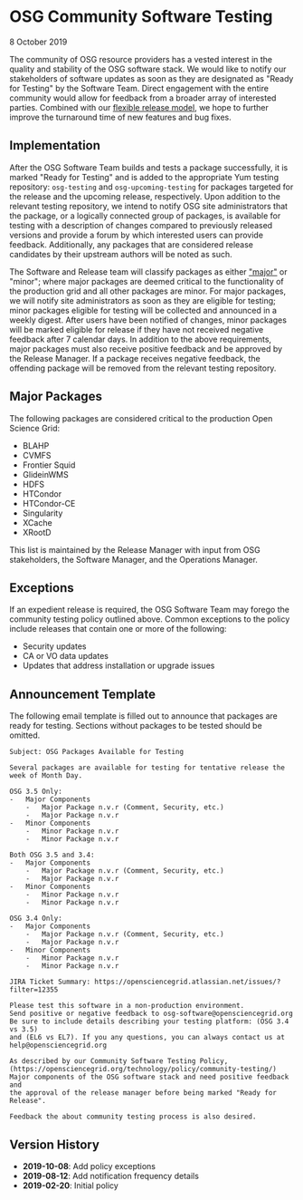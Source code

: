 OSG Community Software Testing
==============================

8 October 2019

The community of OSG resource providers has a vested interest in the quality and stability of the OSG software stack.
We would like to notify our stakeholders of software updates as soon as they are designated as "Ready for Testing" by
the Software Team.
Direct engagement with the entire community would allow for feedback from a broader array of interested parties.
Combined with our [flexible release model](/policy/flexible-release-model), we hope to further improve the turnaround
time of new features and bug fixes.

Implementation
--------------

After the OSG Software Team builds and tests a package successfully, it is marked "Ready for Testing" and is added to the
appropriate Yum testing repository:
`osg-testing` and `osg-upcoming-testing` for packages targeted for the release and the upcoming release, respectively.
Upon addition to the relevant testing repository, we intend to notify OSG site administrators that the package, or a
logically connected group of packages, is available for testing with a description of changes compared to previously
released versions and provide a forum by which interested users can provide feedback.
Additionally, any packages that are considered release candidates by their upstream authors will be noted as such.

The Software and Release team will classify packages as either ["major"](#major-packages) or "minor"; where major
packages are deemed critical to the functionality of the production grid and all other packages are minor.
For major packages, we will notify site administrators as soon as they are eligible for testing;
minor packages eligible for testing will be collected and announced in a weekly digest.
After users have been notified of changes, minor packages will be marked eligible for release if they have not received
negative feedback after 7 calendar days.
In addition to the above requirements, major packages must also receive positive feedback and be approved by the Release
Manager.
If a package receives negative feedback, the offending package will be removed from the relevant testing repository.

Major Packages
--------------

The following packages are considered critical to the production Open Science Grid:

- BLAHP
- CVMFS
- Frontier Squid
- GlideinWMS
- HDFS
- HTCondor
- HTCondor-CE
- Singularity
- XCache
- XRootD

This list is maintained by the Release Manager with input from OSG stakeholders, the Software Manager, and the
Operations Manager.

Exceptions
----------

If an expedient release is required, the OSG Software Team may forego the community testing policy outlined above.
Common exceptions to the policy include releases that contain one or more of the following:

- Security updates
- CA or VO data updates
- Updates that address installation or upgrade issues

Announcement Template
---------------------

The following email template is filled out to announce that packages are ready
for testing. Sections without packages to be tested should be omitted.

```
Subject: OSG Packages Available for Testing
```

```
Several packages are available for testing for tentative release the
week of Month Day.

OSG 3.5 Only:
-   Major Components
    -   Major Package n.v.r (Comment, Security, etc.)
    -   Major Package n.v.r
-   Minor Components
    -   Minor Package n.v.r
    -   Minor Package n.v.r

Both OSG 3.5 and 3.4:
-   Major Components
    -   Major Package n.v.r (Comment, Security, etc.)
    -   Major Package n.v.r
-   Minor Components
    -   Minor Package n.v.r
    -   Minor Package n.v.r

OSG 3.4 Only:
-   Major Components
    -   Major Package n.v.r (Comment, Security, etc.)
    -   Major Package n.v.r
-   Minor Components
    -   Minor Package n.v.r
    -   Minor Package n.v.r

JIRA Ticket Summary: https://opensciencegrid.atlassian.net/issues/?filter=12355

Please test this software in a non-production environment.
Send positive or negative feedback to osg-software@opensciencegrid.org
Be sure to include details describing your testing platform: (OSG 3.4 vs 3.5)
and (EL6 vs EL7). If you any questions, you can always contact us at
help@opensciencegrid.org

As described by our Community Software Testing Policy,
(https://opensciencegrid.org/technology/policy/community-testing/)
Major components of the OSG software stack and need positive feedback and
the approval of the release manager before being marked "Ready for Release".

Feedback the about community testing process is also desired.
```

Version History
---------------

- **2019-10-08**: Add policy exceptions
- **2019-08-12**: Add notification frequency details
- **2019-02-20**: Initial policy
